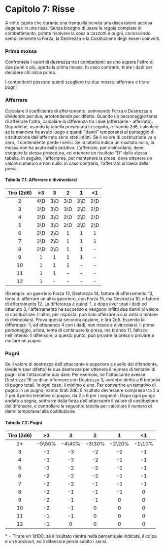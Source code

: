 # Capitolo 7: Risse

A volte capita che durante una tranquilla bevuta una discussione accesa degeneri in una rissa. Senza bisogno di usare le regole complete di combattimento, potete risolvere la cosa a cazzotti e pugni, conoscendo semplicemente la Forza, la Destrezza e la Costituzione degli esseri coinvolti.

### Prima mossa

Confrontate i valori di destrezza tra i combattenti: se uno supera l'altro di due punti o più, spetta la prima mossa. In caso contrario, tirate i dadi per decidere chi inizia prima.

I contendenti possono quindi scegliere tra due mosse: afferrare e tirare pugni

### Afferrare

Calcolare il coefficiente di afferramento, sommando Forza e Destrezza e dividendo per due, arrotondando per difetto. Quando un personaggio tenta di afferrare l'altro, calcolare la differenza tra i due (afferrante - afferrato). Dopodiché, usando la tabella presentata in seguito, e tirando 2d6, calcolare se la manovra ha avuto luogo e quanti "danni" temporanei al punteggio di costituzione dell'afferrato sono stati inflitti. Se il valore di costituzione va a zero, il contendente perde i sensi. Se la tabella indica un risultato nullo, la mossa non ha avuto esito positivo.
L'afferrato, per divincolarsi, deve eseguire la stessa procedura, ed ottenere un risultato "D" dalla stessa tabella.
In seguito, l'afferrante, per mantenere la presa, deve ottenere un valore numerico e non nullo: in caso contrario, l'afferrato si libera della presa.

#### Tabella 7.1: Afferrare e divincolarsi

| Tiro (2d6) |  >3  |   3  |   2  |   1  |  \<1 |
| :--------: | :--: | :--: | :--: | :--: | :--: |
|      2     | 4\\D | 3\\D | 3\\D | 2\\D | 2\\D |
|      3     | 3\\D | 3\\D | 3\\D | 2\\D | 2\\D |
|      4     | 3\\D | 3\\D | 2\\D | 2\\D | 2\\D |
|      5     | 3\\D | 3\\D | 2\\D | 2\\D | 2\\D |
|      6     | 2\\D | 2\\D |   1  |   1  |   1  |
|      7     | 2\\D | 2\\D |   1  |   1  |   1  |
|      8     | 2\\D | 2\\D |   1  |   1  |   -  |
|      9     |   1  |   1  |   1  |   1  |   -  |
|     10     |   1  |   1  |   1  |   -  |   -  |
|     11     |   1  |   1  |   -  |   -  |   -  |
|     12     |   1  |   -  |   -  |   -  |   -  |

(Esempio: un guerriero Forza 13, Destrezza 14, fattore di afferramento 13, tenta di afferrare un altro guerriero, con Forza 15, ma Destrezza 10, e fattore di afferramento 12. La differenza è quindi 1, e dopo aver tirati i dadi ed ottenuto 3, l'afferramento ha successo e vengono inflitti due danni al valore di costituzione. L'altro, per risposta, può solo afferrare a sua volta o tentare di divincolarsi. Prova questa seconda opzione, e tira 2d6. Essendo la differenza -1, ed ottenendo 4 con i dadi, non riesce a divincolarsi. Il primo personaggio, allora, tenta di continuare la presa, ma tirando 11, fallisce nell'intento.
Il difensore, a questo punto, può provare la presa o provare a mollare un pugno.

### Pugni

Se il valore di destrezza dell'attaccante è superiore a quello del difendente, dividere (per difetto) le due destrezze per ottenere il numero di tentativi di pugni che l'attaccante può dare. Per esempio, se l'attaccante avesse Destrezza 18 su di un difensore con Destrezza 3, avrebbe diritto a 6 tentativi di pugno totali. In ogni caso, il minimo è uno. Per convertire un tentativo di pugno in un pugno, vanno tirati 2d6: il risultato dev'essere compreso tra 2 a 7 per il primo tentativo di pugno, da 2 a 6 per i seguenti.
Dopo ogni pungo andato a segna, sottrarre dalla forza dell'attaccante il valore di costituzione del difensore, e controllare la seguente tabella per calcolare il numero di danni temporanei alla costituzione.

#### Tabella 7.2: Pugni

| Tiro (2d6) |    >3   |    3    |    2    |    1    |   \<1   |
| :--------: | :-----: | :-----: | :-----: | :-----: | :-----: |
|     2\*    | -5\\50% | -4\\40% | -3\\30% | -2\\20% | -1\\10% |
|      3     |    -3   |    -3   |    -2   |    -2   |    -1   |
|      4     |    -3   |    -3   |    -2   |    -1   |    -1   |
|      5     |    -3   |    -2   |    -2   |    -1   |    -1   |
|      6     |    -2   |    -2   |    -2   |    -1   |    -1   |
|      7     |    -2   |    -2   |    -1   |    -1   |    -1   |
|      8     |    -2   |    -1   |    -1   |    -1   |    0    |
|      9     |    -2   |    -1   |    -1   |    0    |    0    |
|     10     |    -2   |    -1   |    0    |    0    |    0    |
|     11     |    -1   |    -1   |    0    |    0    |    0    |
|     12     |    -1   |    0    |    0    |    0    |    0    |

\* = Tirare un 1d100: se il risultato rientra nella percentuale indicata, il colpo è un knockout, ed il difensore perde subito i sensi.